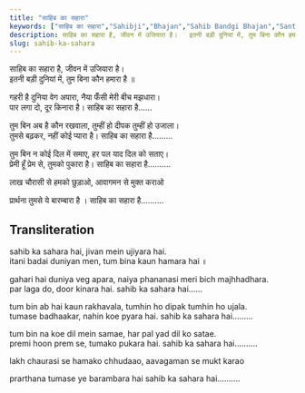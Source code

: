 ```yaml
---
title: "साहिब का सहारा"
keywords: ["साहिब का सहारा","Sahibji","Bhajan","Sahib Bandgi Bhajan","Sant Kabir Bhajan","bhajan lyrics","साहिब बंदगी भजन","भजन"]
description: साहिब का सहारा है, जीवन में उजियारा है।   इतनी बड़ी दुनियां में, तुम बिना कौन हमारा है ॥      गहरी है दुनिया वेग अपारा, नैया फँँसी मेरी बीच मझधारा।   पा
slug: sahib-ka-sahara
---
```


  
साहिब का सहारा है, जीवन में उजियारा है।  
इतनी बड़ी दुनियां में, तुम बिना कौन हमारा है ॥  
  
गहरी है दुनिया वेग अपारा, नैया फँँसी मेरी बीच मझधारा।  
पार लगा दो, दूर किनारा है। साहिब का सहारा है......  
  
तुम बिन अब है कौन रखवाला, तुम्हीं हो दीपक तुम्हीं हो उजाला।  
तुमसे बढ़कर, नहीं कोई प्यारा है। साहिब का सहारा है.........  
  
तुम बिन न कोई दिल में समाए, हर पल याद दिल को सताए।  
प्रेमी हूँ प्रेम से, तुमको पुकारा है। साहिब का सहारा है..........  
  
लाख चौरासी से हमको छुड़ाओ, आवागमन से मुक्त कराओ  
  
प्रार्थना तुमसे ये बारम्बारा है । साहिब का सहारा है..........  


## Transliteration

  
sahib ka sahara hai, jivan mein ujiyara hai.  
itani badai duniyan men, tum bina kaun hamara hai ॥  
  
gahari hai duniya veg apara, naiya phananasi meri bich majhhadhara.  
par laga do, door kinara hai. sahib ka sahara hai......  
  
tum bin ab hai kaun rakhavala, tumhin ho dipak tumhin ho ujala.  
tumase badhaakar, nahin koe pyara hai. sahib ka sahara hai.........  
  
tum bin na koe dil mein samae, har pal yad dil ko satae.  
premi hoon prem se, tumako pukara hai. sahib ka sahara hai..........  
  
lakh chaurasi se hamako chhudaao, aavagaman se mukt karao  
  
prarthana tumase ye barambara hai sahib ka sahara hai..........  

  